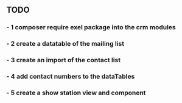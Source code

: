 ## TODO
### - 1 composer require exel package into the crm modules 
### - 2 create a datatable of the mailing list 
### - 3 create an import of the contact list
### - 4 add contact numbers to the dataTables 
### - 5 create a show station view and component 
